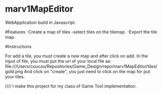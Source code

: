 # marv1MapEditor

WebApplication build in Javascript.

#Features
-Create a map of tiles 
-select tiles on the tilemap.
-Export the tile map.

#Instructions

For add a tile, you must create a new map and after click on add.
In the input of file, you must put the url of your local file as: file:///Users/coucou/Repositories/Game_Design/repo/marv1MapEditor/tiles/gold.png
And click on "create", you just need to click on the map for put your tiles.


//// I make this project for my class of Game Tool implementation.

